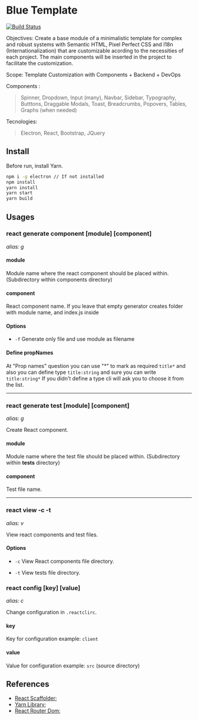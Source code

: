 # Blue Template

<!-- [![Infarma | P&D](https://cldup.com/dTxpPi9lDf.thumb.png)](https://infarma.com.br) -->

[![Build Status](https://travis-ci.org/joemccann/dillinger.svg?branch=master)](https://travis-ci.org/joemccann/dillinger)


Objectives: Create a base module of a minimalistic template for complex and robust systems with Semantic HTML, Pixel Perfect CSS and I18n (Internationalization) that are customizable acording to the necessities of each project. The main components will be inserted in the project to facilitate the customization.

Scope: Template Customization with Components + Backend +  DevOps 

Components : 
> Spinner,
> Dropdown,
> Input (many),
> Navbar,
> Sidebar,
> Typography,
> Butttons,
> Draggable Modals,
> Toast,
> Breadcrumbs,
> Popovers,
> Tables,
> Graphs (when needed)

Tecnologies: 
> Electron, 
> React, 
> Bootstrap, 
> JQuery

## Install
Before run, install Yarn.
```sh
npm i -g electron // If not installed
npm install
yarn install
yarn start
yarn build
```

## Usages

### react generate component [module] [component]
*alias: g*

#### module

Module name where the react component should be placed within. (Subdirectory within components directory)

#### component

React component name.
If you leave that empty generator creates folder with module name, and index.js inside

#### Options

* `-f` Generate only file and use module as filename

#### Define propNames
At "Prop names" question you can use "*" to mark as required `title*` and also you can define type `title:string` and sure you can write `title:string*`
If you didn't define a type cli will ask you to choose it from the list.

---------------------------------------

### react generate test [module] [component]
*alias: g*

Create React component.

#### module

Module name where the test file should be placed within. (Subdirectory within __tests__ directory)

#### component

Test file name.

---------------------------------------

### react view -c -t
*alias: v*

View react components and test files.

#### Options

* `-c`
View React components file directory.

* `-t`
View tests file directory.

### react config [key] [value]
*alias: c*

Change configuration in `.reactclirc`.

#### key

Key for configuration
example: `client`

#### value

Value for configuration
example: `src` (source directory)

## References

- [React Scaffolder](https://github.com/99xt/react-scaffolder/blob/master);
- [Yarn Library](https://yarnpkg.com/en/docs/install#mac-stable);
- [React Router Dom](https://www.npmjs.com/package/react-router-dom);
